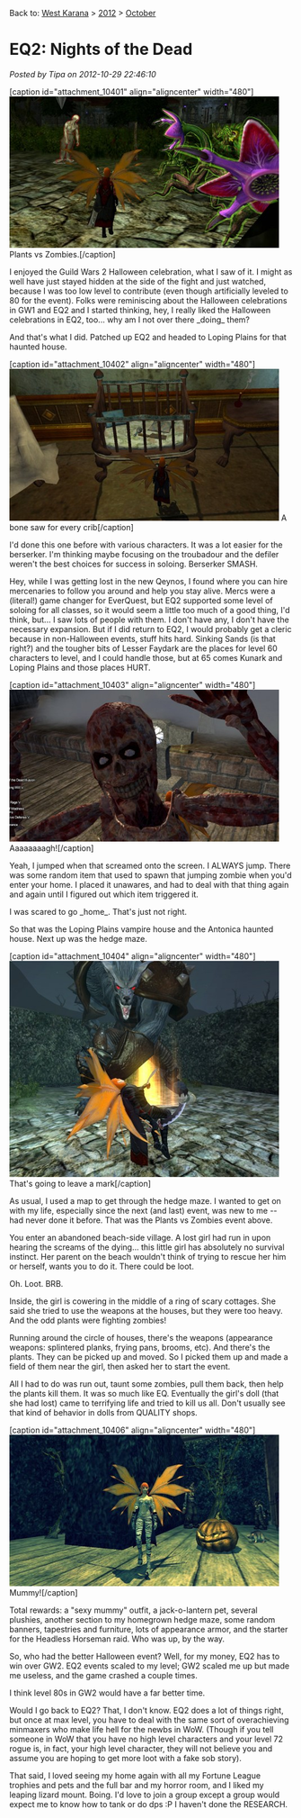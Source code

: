 Back to: [West Karana](/posts/westkarana.md) > [2012](/posts/2012/westkarana.md) > [October](./westkarana.md)
# EQ2: Nights of the Dead

*Posted by Tipa on 2012-10-29 22:46:10*

[caption id="attachment\_10401" align="aligncenter" width="480"][![](../../../uploads/2012/10/EverQuest2-2012-10-29-22-02-10-27-480x269.jpg "Plants vs Zombies.")](../../../uploads/2012/10/EverQuest2-2012-10-29-22-02-10-27.jpg) Plants vs Zombies.[/caption]

I enjoyed the Guild Wars 2 Halloween celebration, what I saw of it. I might as well have just stayed hidden at the side of the fight and just watched, because I was too low level to contribute (even though artificially leveled to 80 for the event). Folks were reminiscing about the Halloween celebrations in GW1 and EQ2 and I started thinking, hey, I really liked the Halloween celebrations in EQ2, too... why am I not over there \_doing\_ them?

And that's what I did. Patched up EQ2 and headed to Loping Plains for that haunted house.

[caption id="attachment\_10402" align="aligncenter" width="480"][![](../../../uploads/2012/10/EverQuest2-2012-10-29-20-09-25-39-480x270.jpg "A bone saw for every crib")](../../../uploads/2012/10/EverQuest2-2012-10-29-20-09-25-39.jpg) A bone saw for every crib[/caption]

I'd done this one before with various characters. It was a lot easier for the berserker. I'm thinking maybe focusing on the troubadour and the defiler weren't the best choices for success in soloing. Berserker SMASH.

Hey, while I was getting lost in the new Qeynos, I found where you can hire mercenaries to follow you around and help you stay alive. Mercs were a (literal!) game changer for EverQuest, but EQ2 supported some level of soloing for all classes, so it would seem a little too much of a good thing, I'd think, but... I saw lots of people with them. I don't have any, I don't have the necessary expansion. But if I did return to EQ2, I would probably get a cleric because in non-Halloween events, stuff hits hard. Sinking Sands (is that right?) and the tougher bits of Lesser Faydark are the places for level 60 characters to level, and I could handle those, but at 65 comes Kunark and Loping Plains and those places HURT.

[caption id="attachment\_10403" align="aligncenter" width="480"][![](../../../uploads/2012/10/EverQuest2-2012-10-29-19-27-28-14-480x270.jpg "Aaaaaaaagh!")](../../../uploads/2012/10/EverQuest2-2012-10-29-19-27-28-14.jpg) Aaaaaaaagh![/caption]

Yeah, I jumped when that screamed onto the screen. I ALWAYS jump. There was some random item that used to spawn that jumping zombie when you'd enter your home. I placed it unawares, and had to deal with that thing again and again until I figured out which item triggered it.

I was scared to go \_home\_. That's just not right.

So that was the Loping Plains vampire house and the Antonica haunted house. Next up was the hedge maze.

[caption id="attachment\_10404" align="aligncenter" width="480"][![](../../../uploads/2012/10/EverQuest2-2012-10-29-21-23-35-26-480x384.jpg "That's going to leave a mark")](../../../uploads/2012/10/EverQuest2-2012-10-29-21-23-35-26.jpg) That's going to leave a mark[/caption]

As usual, I used a map to get through the hedge maze. I wanted to get on with my life, especially since the next (and last) event, was new to me -- had never done it before. That was the Plants vs Zombies event above.

You enter an abandoned beach-side village. A lost girl had run in upon hearing the screams of the dying... this little girl has absolutely no survival instinct. Her parent on the beach wouldn't think of trying to rescue her him or herself, wants you to do it. There could be loot.

Oh. Loot. BRB.

Inside, the girl is cowering in the middle of a ring of scary cottages. She said she tried to use the weapons at the houses, but they were too heavy. And the odd plants were fighting zombies!

Running around the circle of houses, there's the weapons (appearance weapons: splintered planks, frying pans, brooms, etc). And there's the plants. They can be picked up and moved. So I picked them up and made a field of them near the girl, then asked her to start the event.

All I had to do was run out, taunt some zombies, pull them back, then help the plants kill them. It was so much like EQ. Eventually the girl's doll (that she had lost) came to terrifying life and tried to kill us all. Don't usually see that kind of behavior in dolls from QUALITY shops.

[caption id="attachment\_10406" align="aligncenter" width="480"][![](../../../uploads/2012/10/EverQuest2-2012-10-29-22-35-51-16-480x269.jpg "Mummy!")](../../../uploads/2012/10/EverQuest2-2012-10-29-22-35-51-16.jpg) Mummy![/caption]

Total rewards: a "sexy mummy" outfit, a jack-o-lantern pet, several plushies, another section to my homegrown hedge maze, some random banners, tapestries and furniture, lots of appearance armor, and the starter for the Headless Horseman raid. Who was up, by the way.

So, who had the better Halloween event? Well, for my money, EQ2 has to win over GW2. EQ2 events scaled to my level; GW2 scaled me up but made me useless, and the game crashed a couple times.

I think level 80s in GW2 would have a far better time.

Would I go back to EQ2? That, I don't know. EQ2 does a lot of things right, but once at max level, you have to deal with the same sort of overachieving minmaxers who make life hell for the newbs in WoW. (Though if you tell someone in WoW that you have no high level characters and your level 72 rogue is, in fact, your high level character, they will not believe you and assume you are hoping to get more loot with a fake sob story).

That said, I loved seeing my home again with all my Fortune League trophies and pets and the full bar and my horror room, and I liked my leaping lizard mount. Boing. I'd love to join a group except a group would expect me to know how to tank or do dps :P I haven't done the RESEARCH.

